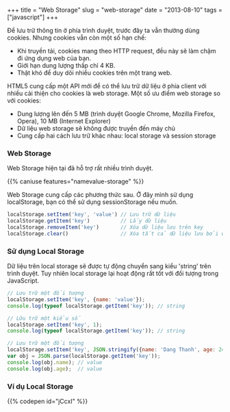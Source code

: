 +++
title = "Web Storage"
slug = "web-storage"
date = "2013-08-10"
tags = ["javascript"]
+++

Để lưu trữ thông tin ở phía trình duyệt, trước đây ta vẫn thường dùng cookies. Nhưng cookies vẫn còn một số hạn chế:

+ Khi truyền tải, cookies mang theo HTTP request, đều này sẽ làm chậm đi ứng dụng web của bạn.
+ Giới hạn dung lượng thấp chỉ 4 KB.
+ Thật khó để duy dõi nhiều cookies trên một trang web.

HTML5 cung cấp một API mới để có thể lưu trữ dữ liệu ở phía client với nhiều cải thiện cho cookies là web storage. Một số ưu điểm web storage so với cookies:

+ Dung lượng lên đến 5 MB (trình duyệt Google Chrome, Mozilla Firefox, Opera), 10 MB (Internet Explorer)
+ Dữ liệu web storage sẽ không được truyền đến máy chủ
+ Cung cấp hai cách lưu trữ khác nhau: local storage và session storage

### Web Storage

Web Storage hiện tại đã hỗ trợ rất nhiều trình duyệt.

{{% caniuse features="namevalue-storage" %}}

Web Storage cung cấp các phương thức sau. Ở đây mình sử dụng localStorage, bạn có thể sử dụng sessionStorage nếu muốn.

~~~javascript
localStorage.setItem('key', 'value') // Lưu trữ dữ liệu
localStorage.getItem('key')          // Lấy dữ liệu
localStorage.removeItem('key')       // Xóa dữ liệu lưu trên key
localStorage.clear()                 // Xóa tất cả dữ liệu lưu bởi web storage
~~~

### Sử dụng Local Storage

Dữ liệu trên local storage sẽ được tự động chuyển sang kiểu 'string' trên trình duyệt. Tuy nhiên local storage lại hoạt động rất tốt với đối tượng trong JavaScript.

~~~javascript
// Lưu trữ một đối tượng
localStorage.setItem('key', {name: 'value'});
console.log(typeof localStorage.getItem('key')); // string

// Lữu trữ một kiểu số
localStorage.setItem('key', 1);
console.log(typeof localStorage.getItem('key')); // string

// Lưu trữ một đối tượng
localStorage.setItem('key', JSON.stringify({name: 'Dang Thanh', age: 24}));
var obj = JSON.parse(localStorage.getItem('key'));
console.log(obj.name); // value
console.log(obj.age);  // value
~~~

### Ví dụ Local Storage

{{% codepen id="jCcxI" %}}
